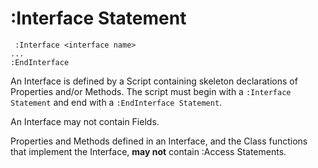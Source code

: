 # :Interface Statement
```apl
 :Interface <interface name>
...
:EndInterface
```

An Interface is defined by a Script containing skeleton declarations of Properties and/or Methods. The script must begin with a `:Interface Statement` and end with a `:EndInterface Statement`.

An Interface may not contain Fields.

Properties and Methods defined in an Interface, and the Class functions that implement the Interface, **may not** contain :Access Statements.
